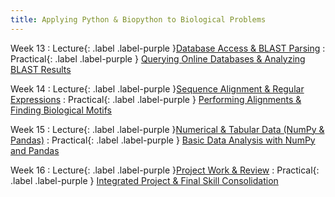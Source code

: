 ```yaml
---
title: Applying Python & Biopython to Biological Problems
---
```


Week 13
: Lecture{: .label .label-purple }[Database Access & BLAST Parsing](#)
  : Practical{: .label .label-purple } [Querying Online Databases & Analyzing BLAST Results](#)

Week 14
: Lecture{: .label .label-purple }[Sequence Alignment & Regular Expressions](#)
  : Practical{: .label .label-purple } [Performing Alignments & Finding Biological Motifs](#)

Week 15
: Lecture{: .label .label-purple }[Numerical & Tabular Data (NumPy & Pandas)](#)
  : Practical{: .label .label-purple } [Basic Data Analysis with NumPy and Pandas](#)

Week 16
: Lecture{: .label .label-purple }[Project Work & Review](#)
  : Practical{: .label .label-purple } [Integrated Project & Final Skill Consolidation](#)